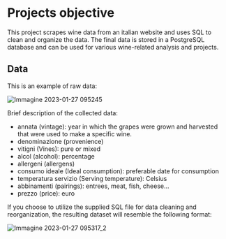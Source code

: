 # Projects objective
This project scrapes wine data from an italian website and uses SQL to clean and organize the data.
The final data is stored in a PostgreSQL database and can be used for various wine-related analysis and projects.

## Data
This is an example of raw data:

![Immagine 2023-01-27 095245](https://user-images.githubusercontent.com/105851039/215046621-6b846cd0-176a-49ae-b554-99c220a7e5a9.png)

Brief description of the collected data:
* annata (vintage): year in which the grapes were grown and harvested that were used to make a specific wine.
* denominazione (provenience)
* vitigni (Vines): pure or mixed
* alcol (alcohol): percentage
* allergeni (allergens)
* consumo ideale (Ideal consumption): preferable date for consumption
* temperatura servizio (Serving temperature): Celsius
* abbinamenti (pairings): entrees, meat, fish, cheese... 
* prezzo (price): euro

If you choose to utilize the supplied SQL file for data cleaning and reorganization, the resulting dataset will resemble the following format:

![Immagine 2023-01-27 095317_2](https://user-images.githubusercontent.com/105851039/215048002-40578ce0-e6ab-4407-8e04-3b1e90069856.png)
